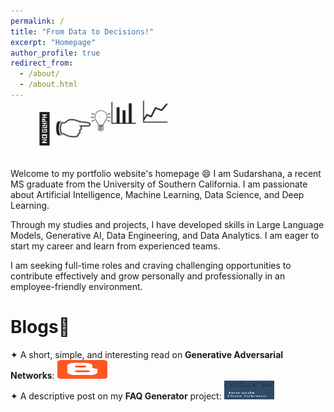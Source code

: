 ```yaml
---
permalink: /
title: "From Data to Decisions!"
excerpt: "Homepage"
author_profile: true
redirect_from: 
  - /about/
  - /about.html
---
```


<div>
    <span class="emoji">🔢</span>
    <span class="emoji">👉</span>
    <span class="emoji">💡</span>
    <span class="emoji">📊</span>
    <span class="emoji">📈</span>
</div>
<style>
@keyframes bounce-move {
    0%, 100% {
        transform: translate(0, 0);
    }
    25% {
        transform: translate(20px, -30px);
    }
    50% {
        transform: translate(40px, 0);
    }
    75% {
        transform: translate(60px, -15px);
    }
}
.emoji {
    display: inline-block;
    animation: bounce-move 4s infinite;
    font-size: 48px;  /* Adjust the size as needed */
}
.emoji:nth-child(1) { animation-delay: 0s; }
.emoji:nth-child(2) { animation-delay: 0.5s; }
.emoji:nth-child(3) { animation-delay: 1s; }
.emoji:nth-child(4) { animation-delay: 1.5s; }
.emoji:nth-child(5) { animation-delay: 2s; } 
}
.emoji:nth-child(1) { animation-delay: 0s; }
.emoji:nth-child(2) { animation-delay: 0.2s; }
.emoji:nth-child(3) { animation-delay: 0.4s; }
.emoji:nth-child(4) { animation-delay: 0.6s; }
.emoji:nth-child(5) { animation-delay: 0.8s; }
</style>

Welcome to my portfolio website's homepage 😄 I am Sudarshana, a recent MS graduate from the University of Southern California. I am passionate about Artificial Intelligence, Machine Learning, Data Science, and Deep Learning. 

Through my studies and projects, I have developed skills in Large Language Models, Generative AI, Data Engineering, and Data Analytics. I am eager to start my career and learn from experienced teams.

I am seeking full-time roles and craving challenging opportunities to contribute effectively and grow personally and professionally in an employee-friendly environment.

# Blogs📝   
<div class="flexcontainer">
  <div>
    <span>✦ A short, simple, and interesting read on <strong>Generative Adversarial Networks</strong>:</span> <a href="https://sudarshanagan.blogspot.com/2021/07/everyone-i-am-currently-engineering.html" onclick="trackOutboundLink(this);">
      <img height="30px" src="/images/1200px-Blogger_icon_2017.svg.png" width="80px">
    </a>
  </div>
</div>

<div class="flexcontainer">
  <div>
    <span>✦ A descriptive post on my <strong>FAQ Generator</strong> project:</span> <a href="https://medium.com/@sudarshanasrao/faq-generation-using-large-language-models-88746c9381a6" onclick="trackOutboundLink(this);">
      <img height="30px" src="/images/image.jpeg" width="80px">
    </a>
  </div>
</div>
